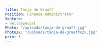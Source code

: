 ```yaml
---
title: Tanja de Graaff
Position: Finance Administrator
Venture:
- HelloSpecial
Photo: "/uploads/tanja-de-graaff.jpg"
Photo2x: "/uploads/tanja-de-graaff@2x.jpg"
prio: 3
---
```

